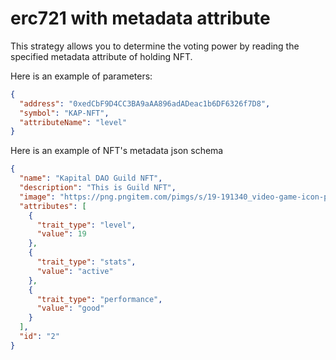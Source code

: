 # erc721 with metadata attribute

This strategy allows you to determine the voting power by reading the specified metadata attribute of holding NFT.

Here is an example of parameters:
```json
{
  "address": "0xedCbF9D4CC3BA9aAA896adADeac1b6DF6326f7D8",
  "symbol": "KAP-NFT",
  "attributeName": "level"
}
```

Here is an example of NFT's metadata json schema
```json
{
  "name": "Kapital DAO Guild NFT",
  "description": "This is Guild NFT",
  "image": "https://png.pngitem.com/pimgs/s/19-191340_video-game-icon-png-transparent-png.png",
  "attributes": [
    {
      "trait_type": "level",
      "value": 19
    },
    {
      "trait_type": "stats",
      "value": "active"
    },
    {
      "trait_type": "performance",
      "value": "good"
    }
  ],
  "id": "2"
}
```